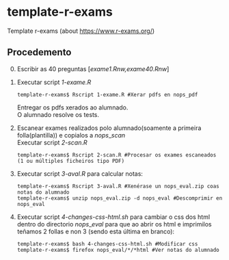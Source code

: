 template-r-exams
================

Template r-exams (about <https://www.r-exams.org/>)

Procedemento
------------

0.  Escribir as 40 preguntas \[*exame1.Rnw,exame40.Rnw*\]

1.  Executar script *1-exame.R*

        template-r-exams$ Rscript 1-exame.R #Xerar pdfs en nops_pdf

    Entregar os pdfs xerados ao alumnado.\
    O alumnado resolve os tests.

2.  Escanear exames realizados polo alumnado(soamente a primeira
    folla(plantilla)) e copialos a *nops*\_*scan*\
    Executar script *2-scan.R*

        template-r-exams$ Rscript 2-scan.R #Procesar os exames escaneados (1 ou múltiples ficheiros tipo PDF)

3.  Executar script *3-aval.R* para calcular notas:

        template-r-exams$ Rscript 3-aval.R #Xenérase un nops_eval.zip coas notas do alumnado
        template-r-exams$ unzip nops_eval.zip -d nops_eval #Descomprimir en nops_eval

4.  Executar script *4-changes-css-html.sh* para cambiar o css dos html
    dentro do directorio *nops*\_*eval* para que ao abrir os html e
    imprimilos teñamos 2 follas e non 3 (sendo esta última en branco):

        template-r-exams$ bash 4-changes-css-html.sh #Modificar css
        template-r-exams$ firefox nops_eval/*/*html #Ver notas do alumnado
